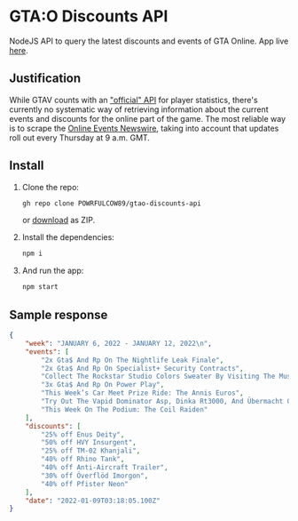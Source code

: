 # GTA:O Discounts API
NodeJS API to query the latest discounts and events of GTA Online. App live [here](https://gtao-discounts-api.herokuapp.com).

## Justification
While GTAV counts with an ["official" API](https://github.com/gta5-map/Social-Club-API-cheat-sheet) for player statistics, there's currently no systematic way of retrieving
information about the current events and discounts for the online part of the game. The most reliable way is to scrape the [Online Events Newswire](https://socialclub.rockstargames.com/events), taking
into account that updates roll out every Thursday at 9 a.m. GMT.

## Install

1. Clone the repo:

    ```sh
    gh repo clone POWRFULCOW89/gtao-discounts-api
    ```

    or [download](https://github.com/POWRFULCOW89/gtao-discounts-api/archive/refs/heads/master.zip) as ZIP. 

2. Install the dependencies:

    ```sh
    npm i 
    ```

3. And run the app:

    ```sh
    npm start
    ```

## Sample response

```json
{
    "week": "JANUARY 6, 2022 - JANUARY 12, 2022\n",
    "events": [
        "2x Gta$ And Rp On The Nightlife Leak Finale",
        "2x Gta$ And Rp On Specialist+ Security Contracts",
        "Collect The Rockstar Studio Colors Sweater By Visiting The Music Studio",
        "3x Gta$ And Rp On Power Play",
        "This Week’s Car Meet Prize Ride: The Annis Euros",
        "Try Out The Vapid Dominator Asp, Dinka Rt3000, And Übermacht Cypher On The Test Track",
        "This Week On The Podium: The Coil Raiden"
    ],
    "discounts": [
        "25% off Enus Deity",
        "50% off HVY Insurgent",
        "25% off TM-02 Khanjali",
        "40% off Rhino Tank",
        "40% off Anti-Aircraft Trailer",
        "30% off Överflöd Imorgon",
        "40% off Pfister Neon"
    ],
    "date": "2022-01-09T03:18:05.100Z"
}
```
